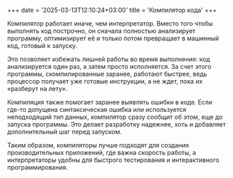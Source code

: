 +++
date = '2025-03-13T12:10:24+03:00'
title = 'Компилятор кода'
+++

Компилятор работает иначе, чем интерпретатор. Вместо того чтобы выполнять код построчно, он сначала полностью анализирует программу, оптимизирует её и только потом превращает в машинный код, готовый к запуску.

Это позволяет избежать лишней работы во время выполнения: код анализируется один раз, а затем просто исполняется. За счет этого программы, скомпилированные заранее, работают быстрее, ведь процессор получает уже готовые инструкции, а не ждет, пока их «разберут на лету».

Компиляция также помогает заранее выявлять ошибки в коде. Если где-то допущена синтаксическая ошибка или используется неподходящий тип данных, компилятор сразу сообщит об этом, еще до запуска программы. Это делает разработку надежнее, хоть и добавляет дополнительный шаг перед запуском.

Таким образом, компиляторы лучше подходят для создания производительных приложений, где важна скорость работы, а интерпретаторы удобны для быстрого тестирования и интерактивного программирования.
